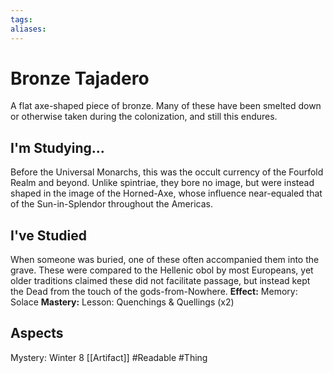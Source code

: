 ```yaml
---
tags: 
aliases: 
---
```

# Bronze Tajadero
A flat axe-shaped piece of bronze. Many of these have been smelted down or otherwise taken during the colonization, and still this endures.
## I'm Studying...
Before the Universal Monarchs, this was the occult currency of the Fourfold Realm and beyond. Unlike spintriae, they bore no image, but were instead shaped in the image of the Horned-Axe, whose influence near-equaled that of the Sun-in-Splendor throughout the Americas.
## I've Studied
When someone was buried, one of these often accompanied them into the grave. These were compared to the Hellenic obol by most Europeans, yet older traditions claimed these did not facilitate passage, but instead kept the Dead from the touch of the gods-from-Nowhere.
**Effect:** Memory: Solace
**Mastery:** Lesson: Quenchings & Quellings (x2)
## Aspects
Mystery: Winter 8
[[Artifact]]
#Readable
#Thing
